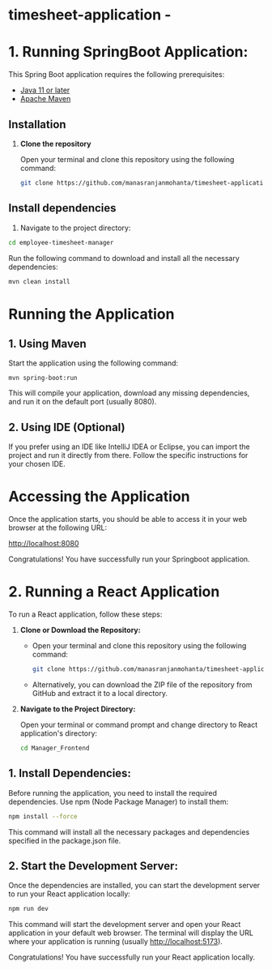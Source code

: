 # timesheet-application -
# 1. Running SpringBoot Application:


This Spring Boot application requires the following prerequisites:

- [Java 11 or later](https://www.oracle.com/java/technologies/javase/jdk17-archive-downloads.html)
- [Apache Maven](https://maven.apache.org/download.cgi)

## Installation

1. **Clone the repository**

   Open your terminal and clone this repository using the following command:

   ```bash
   git clone https://github.com/manasranjanmohanta/timesheet-application.git

## Install dependencies

1. Navigate to the project directory:
   
  ```bash
  cd employee-timesheet-manager
  ```
Run the following command to download and install all the necessary dependencies:

```bash
mvn clean install
```

# Running the Application

## 1. Using Maven

Start the application using the following command:

```baash
mvn spring-boot:run
```

This will compile your application, download any missing dependencies, and run it on the default port (usually 8080).

## 2. Using IDE (Optional)

If you prefer using an IDE like IntelliJ IDEA or Eclipse, you can import the project and run it directly from there. Follow the specific instructions for your chosen IDE.

# Accessing the Application
Once the application starts, you should be able to access it in your web browser at the following URL:

[http://localhost:8080](http://localhost:8080)

Congratulations! You have successfully run your Springboot application.



# 2. Running a React Application

To run a React application, follow these steps:

1. **Clone or Download the Repository:**

   - Open your terminal and clone this repository using the following command:
     ```bash
     git clone https://github.com/manasranjanmohanta/timesheet-application.git
     ```

   - Alternatively, you can download the ZIP file of the repository from GitHub and extract it to a local directory.

2. **Navigate to the Project Directory:**

   Open your terminal or command prompt and change directory to React application's directory:
   ```bash
   cd Manager_Frontend
   ```

## 1. Install Dependencies:

Before running the application, you need to install the required dependencies. Use npm (Node Package Manager) to install them:

```bash
npm install --force
```

This command will install all the necessary packages and dependencies specified in the package.json file.


## 2. Start the Development Server:

Once the dependencies are installed, you can start the development server to run your React application locally:

```bash
npm run dev
```

This command will start the development server and open your React application in your default web browser. The terminal will display the URL where your application is running (usually [http://localhost:5173](http://localhost:5173)).

Congratulations! You have successfully run your React application locally.
